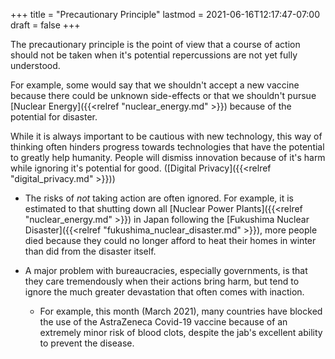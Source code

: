 +++
title = "Precautionary Principle"
lastmod = 2021-06-16T12:17:47-07:00
draft = false
+++

The precautionary principle is the point of view that a course of action should not be taken when it's potential repercussions are not yet fully understood.

For example, some would say that we shouldn't accept a new vaccine because there could be unknown side-effects or that we shouldn't pursue [Nuclear Energy]({{<relref "nuclear_energy.md" >}}) because of the potential for disaster.

While it is always important to be cautious with new technology, this way of thinking often hinders progress towards technologies that have the potential to greatly help humanity. People will dismiss innovation because of it's harm while ignoring it's potential for good. ([Digital Privacy]({{<relref "digital_privacy.md" >}}))

-   The risks of _not_ taking action are often ignored. For example, it is estimated to that shutting down all [Nuclear Power Plants]({{<relref "nuclear_energy.md" >}}) in Japan following the [Fukushima Nuclear Disaster]({{<relref "fukushima_nuclear_disaster.md" >}}), more people died because they could no longer afford to heat their homes in winter than did from the disaster itself.

-   A major problem with bureaucracies, especially governments, is that they care tremendously when their actions bring harm, but tend to ignore the much greater devastation that often comes with inaction.
    -   For example, this month (March 2021), many countries have blocked the use of the AstraZeneca Covid-19 vaccine because of an extremely minor risk of blood clots, despite the jab's excellent ability to prevent the disease.